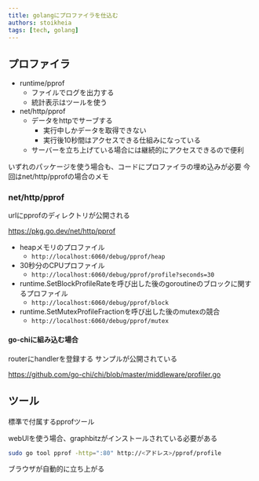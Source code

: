 ```yaml
---
title: golangにプロファイラを仕込む
authors: stoikheia
tags: [tech, golang]
---
```


## プロファイラ

- runtime/pprof
  - ファイルでログを出力する
  - 統計表示はツールを使う
- net/http/pprof
  - データをhttpでサーブする
    - 実行中しかデータを取得できない
    - 実行後10秒間はアクセスできる仕組みになっている
  - サーバーを立ち上げている場合には継続的にアクセスできるので便利

いずれのパッケージを使う場合も、コードにプロファイラの埋め込みが必要
今回はnet/http/pprofの場合のメモ

### net/http/pprof

urlにpprofのディレクトリが公開される

https://pkg.go.dev/net/http/pprof


- heapメモリのプロファイル
  - `http://localhost:6060/debug/pprof/heap`
- 30秒分のCPUプロファイル
  - `http://localhost:6060/debug/pprof/profile?seconds=30`
- runtime.SetBlockProfileRateを呼び出した後のgoroutineのブロックに関するプロファイル
  - `http://localhost:6060/debug/pprof/block`
- runtime.SetMutexProfileFractionを呼び出した後のmutexの競合
  - `http://localhost:6060/debug/pprof/mutex`

#### go-chiに組み込む場合

routerにhandlerを登録する
サンプルが公開されている

https://github.com/go-chi/chi/blob/master/middleware/profiler.go



## ツール

標準で付属するpprofツール

webUIを使う場合、graphbitzがインストールされている必要がある

```sh
sudo go tool pprof -http=":80" http://<アドレス>/pprof/profile
```

ブラウザが自動的に立ち上がる